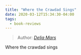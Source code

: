 ```yaml
---
title: "Where the Crawdad Sings"
date: 2020-03-12T15:34:30-04:00
tags:
  - book-reviews
---
```

> Author: <cite><a href="http://www.google.com">Delia Mars</a></cite>

Where the crawdad sings
